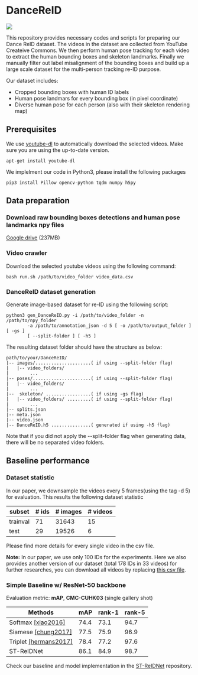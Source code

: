 # DanceReID

![](https://i.imgur.com/TAB996D.jpg)

This repository provides necessary codes and scripts for preparing our Dance ReID dataset. The videos in the dataset are collected from YouTube Createive Commons. We then perform human pose tracking for each video to extract the human bounding boxes and skeleton landmarks. Finally we manually filter out label misalignment of the bounding boxes and build up a large scale dataset for the multi-person tracking re-ID purpose.

Our dataset includes:
* Cropped bounding boxes with human ID labels
* Human pose landmars for every bounding box (in pixel coordinate)
* Diverse human pose for each person (also with their skeleton rendering map)

## Prerequisites

We use [youtube-dl](https://github.com/ytdl-org/youtube-dl) to automatically download the selected videos. Make sure you are using the up-to-date version.
```
apt-get install youtube-dl
```
We implelment our code in Python3, please install the following packages
```
pip3 install Pillow opencv-python tqdm numpy h5py
```
## Data preparation

### Download raw bounding boxes detections and human pose landmarks npy files

[Google drive](https://drive.google.com/file/d/1qSh78lGQ6b7bZsg8K3tG1SIWaVSjoUrc/view?usp=sharing) (237MB)


### Video crawler

Download the selected youtube videos using the following command:
```shell
bash run.sh /path/to/video_folder video_data.csv
```

### DanceReID dataset generation

Generate image-based dataset for re-ID using the following script:
```shell
python3 gen_DanceReID.py -i /path/to/video_folder -n /path/to/npy_folder 
        -a /path/to/annotation_json -d 5 [ -o /path/to/output_folder ] [ -gs ] 
        [ --split-folder ] [ -h5 ]
```

The resulting dataset folder should have the structure as below:
```
path/to/your/DanceReID/
|-- images/.....................( if using --split-folder flag)
|   |-- video_folders/ 
|        ...
|-- poses/......................( if using --split-folder flag)
|   |-- video_folders/ 
|        ...
|--  skeleton/ .................( if using -gs flag)
|   |-- video_folders/ .........( if using --split-folder flag)
|        ...
|-- splits.json 
|-- meta.json
|-- video.json
|-- DanceReID.h5 ...............( generated if using -h5 flag)
```
Note that if you did not apply the --split-folder flag when generating data, there will be no separated video folders.


## Baseline performance

### Dataset statistic

In our paper, we downsample the videos every 5 frames(using the tag -d 5) for evaluation. This results the following dataset statistic

| subset   | # ids |# images| # videos |
| -------- | ------| ------ |  ------  | 
| trainval |   71  |  31643 |    15   | 
| test     |   29  |  19526 |     6    |

Please find more details for every single video in the csv file. 

**Note:** In our paper, we use only 100 IDs for the experiments. Here we also provides another version of our dataset (total 178 IDs in 33 videos) for further researches, you can download all videos by replacing [this csv file](https://drive.google.com/file/d/1egXS4Wca-LrxExGRG6A3emXMIReh6-ZR/view?usp=sharing).

### Simple Baseline w/ ResNet-50 backbone

Evaluation metric: **mAP**, **CMC-CUHK03** (single gallery shot)

| Methods    | mAP  | rank-1 | rank-5 |
| ------    |----  | ------ | ------ |
| Softmax [[xiao2016]](https://arxiv.org/abs/1604.07528) | 74.4 |  73.1  |  94.7  |
| Siamese [[chung2017]](http://openaccess.thecvf.com/content_ICCV_2017/papers/Chung_A_Two_Stream_ICCV_2017_paper.pdf)| 77.5 |  75.9  |  96.9  |
| Triplet [[hermans2017]](https://arxiv.org/abs/1703.07737)| 78.4 |  77.2  |  97.6  |
| ST-ReIDNet | 86.1 |  84.9  |  98.7  |

Check our baseline and model implementation in the [ST-ReIDNet](https://github.com/azuxmioy/ST-ReIDNet) repository.